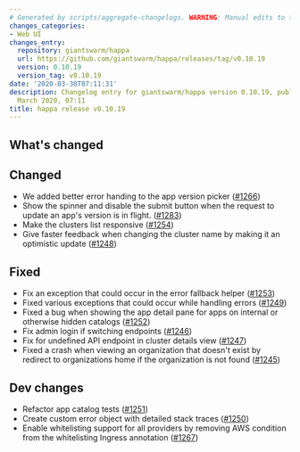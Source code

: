 ```yaml
---
# Generated by scripts/aggregate-changelogs. WARNING: Manual edits to this files will be overwritten.
changes_categories:
- Web UI
changes_entry:
  repository: giantswarm/happa
  url: https://github.com/giantswarm/happa/releases/tag/v0.10.19
  version: 0.10.19
  version_tag: v0.10.19
date: '2020-03-30T07:11:31'
description: Changelog entry for giantswarm/happa version 0.10.19, published on 30
  March 2020, 07:11
title: happa release v0.10.19
---
```


## What's changed

## Changed
- We added better error handing to the app version picker ([#1266](https://github.com/giantswarm/happa/pull/1266))
- Show the spinner and disable the submit button when the request to update an app's version is in flight. ([#1283](https://github.com/giantswarm/happa/pull/1283))
- Make the clusters list responsive ([#1254](https://github.com/giantswarm/happa/pull/1254))
- Give faster feedback when changing the cluster name by making it an optimistic update ([#1248](https://github.com/giantswarm/happa/pull/1248))

## Fixed
- Fix an exception that could occur in the error fallback helper ([#1253](https://github.com/giantswarm/happa/pull/1253))
- Fixed various exceptions that could occur while handling errors ([#1249](https://github.com/giantswarm/happa/pull/1249))
- Fixed a bug when showing the app detail pane for apps on internal or otherwise hidden catalogs ([#1252](https://github.com/giantswarm/happa/pull/1252))
- Fix admin login if switching endpoints ([#1246](https://github.com/giantswarm/happa/pull/1246))
- Fix for undefined API endpoint in cluster details view ([#1247](https://github.com/giantswarm/happa/pull/1247))
- Fixed a crash when viewing an organization that doesn't exist by redirect to organizations home if the organization is not found ([#1245](https://github.com/giantswarm/happa/pull/1245))


## Dev changes
- Refactor app catalog tests ([#1251](https://github.com/giantswarm/happa/pull/1251))
- Create custom error object with detailed stack traces ([#1250](https://github.com/giantswarm/happa/pull/1250))
- Enable whitelisting support for all providers by removing AWS condition from the whitelisting Ingress annotation ([#1267](https://github.com/giantswarm/happa/pull/1267))
